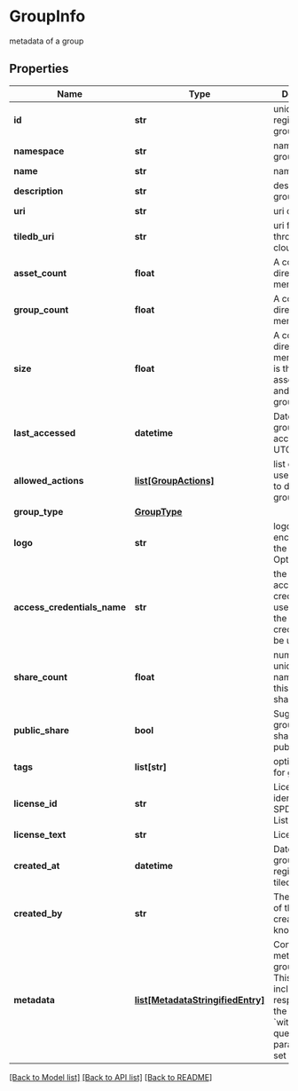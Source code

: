 # GroupInfo

metadata of a group

## Properties

| Name                        | Type                                                              | Description                                                                                                                                                           | Notes      |
| --------------------------- | ----------------------------------------------------------------- | --------------------------------------------------------------------------------------------------------------------------------------------------------------------- | ---------- |
| **id**                      | **str**                                                           | unique ID of registered group                                                                                                                                         | [optional] |
| **namespace**               | **str**                                                           | namespace group is in                                                                                                                                                 | [optional] |
| **name**                    | **str**                                                           | name of group                                                                                                                                                         | [optional] |
| **description**             | **str**                                                           | description of group                                                                                                                                                  | [optional] |
| **uri**                     | **str**                                                           | uri of group                                                                                                                                                          | [optional] |
| **tiledb_uri**              | **str**                                                           | uri for access through TileDB cloud                                                                                                                                   | [optional] |
| **asset_count**             | **float**                                                         | A count of direct array members                                                                                                                                       | [optional] |
| **group_count**             | **float**                                                         | A count of direct group members                                                                                                                                       | [optional] |
| **size**                    | **float**                                                         | A count of direct members. This is the sum of asset_count and group_count                                                                                             | [optional] |
| **last_accessed**           | **datetime**                                                      | Datetime groups was last accessed in UTC                                                                                                                              | [optional] |
| **allowed_actions**         | [**list[GroupActions]**](GroupActions.md)                         | list of actions user is allowed to do on this group                                                                                                                   | [optional] |
| **group_type**              | [**GroupType**](GroupType.md)                                     |                                                                                                                                                                       | [optional] |
| **logo**                    | **str**                                                           | logo (base64 encoded) for the gruop. Optional                                                                                                                         | [optional] |
| **access_credentials_name** | **str**                                                           | the name of the access credentials to use. if unset, the default credentials will be used                                                                             | [optional] |
| **share_count**             | **float**                                                         | number of unique namespaces this group is shared with                                                                                                                 | [optional] |
| **public_share**            | **bool**                                                          | Suggests if the group was shared to public by owner                                                                                                                   | [optional] |
| **tags**                    | **list[str]**                                                     | optional tags for group                                                                                                                                               | [optional] |
| **license_id**              | **str**                                                           | License identifier from SPDX License List or Custom                                                                                                                   | [optional] |
| **license_text**            | **str**                                                           | License text                                                                                                                                                          | [optional] |
| **created_at**              | **datetime**                                                      | Datetime the group was registered with tiledb                                                                                                                         | [optional] |
| **created_by**              | **str**                                                           | The username of the group&#39;s creator, if known.                                                                                                                    | [optional] |
| **metadata**                | [**list[MetadataStringifiedEntry]**](MetadataStringifiedEntry.md) | Contains metadata of the group. **Note:** This property is included in the response only if the &#x60;with_metadata&#x60; query parameter is set to &#x60;true&#x60;. | [optional] |

[[Back to Model list]](../README.md#documentation-for-models) [[Back to API list]](../README.md#documentation-for-api-endpoints) [[Back to README]](../README.md)
